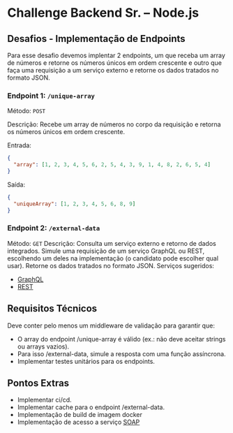 # Challenge Backend Sr. – Node.js

## Desafios - Implementação de Endpoints
Para esse desafio devemos implentar 2 endpoints, um que receba um array de números e retorne os números únicos em ordem crescente e outro que faça uma requisição a um serviço externo e retorne os dados tratados no formato JSON.

### Endpoint 1: `/unique-array`
Método: `POST`

Descrição: Recebe um array de números no corpo da requisição e retorna os números 
únicos em ordem crescente.

Entrada:
```json
{
  "array": [1, 2, 3, 4, 5, 6, 2, 5, 4, 3, 9, 1, 4, 8, 2, 6, 5, 4]
}
```

Saída:
```json
{
  "uniqueArray": [1, 2, 3, 4, 5, 6, 8, 9]
}
```

### Endpoint 2: `/external-data`
Método: `GET`
Descrição: Consulta um serviço externo e retorno de dados integrados. Simule uma requisição de um serviço GraphQL ou REST, escolhendo um deles na implementação (o candidato pode escolher qual usar). Retorne os dados tratados no formato JSON.
Serviços sugeridos:
- [GraphQL](https://pokeapi.co/docs/graphql)
- [REST](https://pokeapi.co/docs/v2)

## Requisitos Técnicos
Deve conter pelo menos um middleware de validação para garantir que:
- O array do endpoint /unique-array é válido (ex.: não deve aceitar strings ou arrays vazios).
- Para isso /external-data, simule a resposta com uma função assíncrona.
- Implementar testes unitários para os endpoints.

## Pontos Extras
- Implementar ci/cd.
- Implementar cache para o endpoint /external-data.
- Implementação de build de imagem docker
- Implementação de acesso a serviço [SOAP](https://github.com/MikeCastillo1/soap-pokemon)

